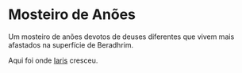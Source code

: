 # Mosteiro de Anões

Um mosteiro de anões devotos de deuses diferentes que vivem mais afastados na superfície de Beradhrim.

Aqui foi onde [Iaris](../../Personagens/PCs/Iaris.md) cresceu.
